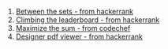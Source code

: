 1. [Between the sets - from hackerrank](https://www.hackerrank.com/challenges/between-two-sets)
2. [Climbing the leaderboard - from hackerrank](https://www.hackerrank.com/challenges/climbing-the-leaderboard)
3. [Maximize the sum - from codechef](https://www.codechef.com/problems/MAXISUM)
4. [Designer pdf viewer - from hackerrank](https://www.hackerrank.com/challenges/designer-pdf-viewer/problem)
